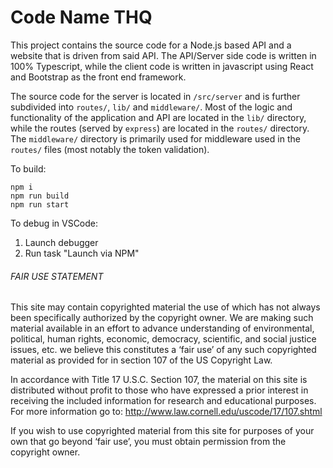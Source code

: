 # Code Name THQ

This project contains the source code for a Node.js based API and a website that is driven from said API. The API/Server side code is written in 100% Typescript, while the client code is written in javascript using React and Bootstrap as the front end framework.

The source code for the server is located in `/src/server` and is further subdivided into `routes/`, `lib/` and `middleware/`. Most of the logic and functionality of the application and API are located in the `lib/` directory, while the routes (served by `express`) are located in the `routes/` directory. The `middleware/` directory is primarily used for middleware used in the `routes/` files (most notably the token validation).

To build:

```shell
npm i
npm run build
npm run start
```

To debug in VSCode:

1.  Launch debugger
2.  Run task "Launch via NPM"

###### FAIR USE STATEMENT

This site may contain copyrighted material the use of which has not always been specifically authorized by the copyright owner. We are making such material available in an effort to advance understanding of environmental, political, human rights, economic, democracy, scientific, and social justice issues, etc. we believe this constitutes a ‘fair use’ of any such copyrighted material as provided for in section 107 of the US Copyright Law.

In accordance with Title 17 U.S.C. Section 107, the material on this site is distributed without profit to those who have expressed a prior interest in receiving the included information for research and educational purposes. For more information go to: http://www.law.cornell.edu/uscode/17/107.shtml

If you wish to use copyrighted material from this site for purposes of your own that go beyond ‘fair use’, you must obtain permission from the copyright owner.
